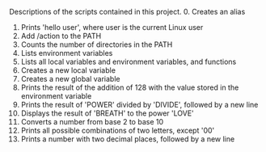 Descriptions of the scripts contained in this project.
0. Creates an alias
1. Prints 'hello user', where user is the current Linux user
2. Add /action to the PATH
3. Counts the number of directories in the PATH
4. Lists environment variables
5. Lists all local variables and environment variables, and functions
6. Creates a new local variable
7. Creates a new global variable
8. Prints the result of the addition of 128 with the value stored in the environment variable
9. Prints the result of 'POWER' divided by 'DIVIDE', followed by a new line
10. Displays the result of 'BREATH' to the power 'LOVE'
11. Converts a number from base 2 to base 10
12. Prints all possible combinations of two letters, except '00'
13. Prints a number with two decimal places, followed by a new line
